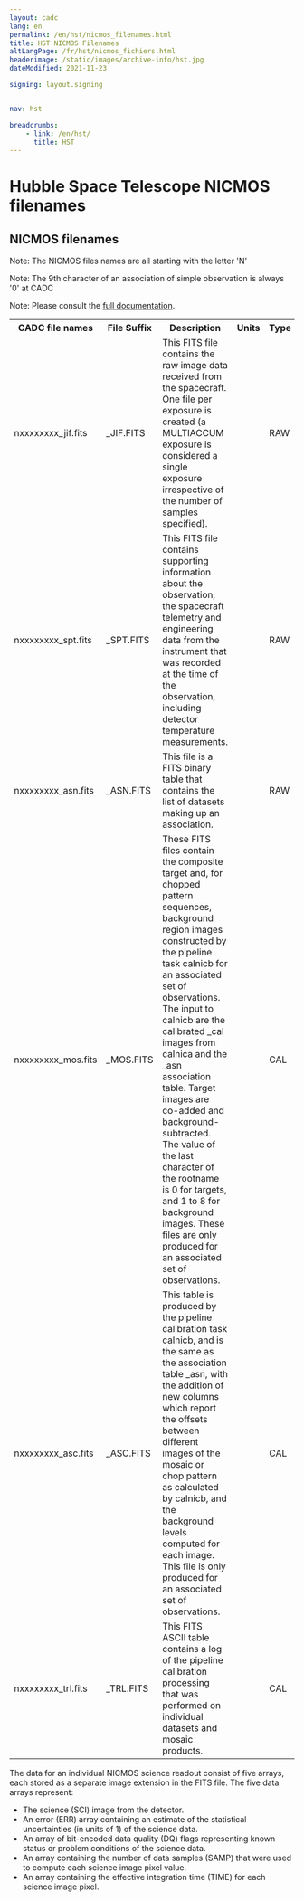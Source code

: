 ```yaml
---
layout: cadc
lang: en
permalink: /en/hst/nicmos_filenames.html
title: HST NICMOS Filenames
altLangPage: /fr/hst/nicmos_fichiers.html
headerimage: /static/images/archive-info/hst.jpg
dateModified: 2021-11-23

signing: layout.signing


nav: hst

breadcrumbs:
    - link: /en/hst/
      title: HST
---
```


<div class="span-6">
 <h1 id="wb-cont" class="wb-invisible">Hubble Space Telescope NICMOS filenames</h1>
 <h2 class="align-center">NICMOS filenames</h2>


<p class="color-attention">Note: The NICMOS files names are all starting with the letter 'N'</p>
<p class="color-attention">Note: The 9th character of an association of simple observation is always '0' at CADC  </p>
<p class="color-attention">Note: Please consult the <a rel="external" href="http://www.stsci.edu/hst/nicmos/documents/handbooks/current_NEW/cover.html" class="ui-link">full documentation</a>.</p>

<table class="table">

   <tbody><tr>
   <th id="a">CADC file names</th>
   <th id="b">File Suffix</th>
   <th id="c">Description</th>
   <th id="d">Units</th>
   <th id="f">Type</th>
   <th id="e">Access Example</th>
   </tr>

   <tr>
   <td headers="a">nxxxxxxxx_jif.fits</td>
   <td headers="b">_JIF.FITS</td>
   <td headers="c">This FITS file contains the raw image data received from the spacecraft. One file per exposure is created (a MULTIACCUM exposure is considered a single exposure irrespective of the number of samples specified).</td>
   <td headers="d"></td>
   <td headers="f">RAW</td>
   <td headers="e"><a href="/data/pub/HST/product/n4rk020b0_jif.fits" class="ui-link">n4rk020b0_jif.fits</a></td>
   </tr>

   <tr>
   <td headers="a">nxxxxxxxx_spt.fits</td>
   <td headers="b">_SPT.FITS</td>
   <td headers="c">This FITS file contains supporting information about the observation, the spacecraft telemetry and engineering data from the instrument that was recorded at the time of the observation, including detector temperature measurements.</td>
   <td headers="d"></td>
   <td headers="f">RAW</td>
   <td headers="e"><a href="/data/pub/HST/product/n4rk020b0_spt.fits" class="ui-link">n4rk020b0_spt.fits</a></td>
   </tr>

   <tr>
   <td headers="a">nxxxxxxxx_asn.fits</td>
   <td headers="b">_ASN.FITS</td>
   <td headers="c">This file is a FITS binary table that contains the list of datasets making up an association.</td>
   <td headers="d"></td>
   <td headers="f">RAW</td>
   <td headers="e"><a href="/data/pub/HST/product/n4rk020b0_asn.fits" class="ui-link">n4rk020b0_asn.fits</a></td>
   </tr>

   <tr>
   <td headers="a">nxxxxxxxx_mos.fits</td>
   <td headers="b">_MOS.FITS</td>
   <td headers="c">These FITS files contain the composite target and, for chopped pattern sequences, background region images constructed by the pipeline task calnicb for an associated set of observations. The input to calnicb are the calibrated _cal images from calnica and the _asn association table. Target images are co-added and background-subtracted. The value of the last character of the rootname is 0 for targets, and 1 to 8 for background images. These files are only produced for an associated set of observations.</td>
   <td headers="d"></td>
   <td headers="f">CAL</td>
   <td headers="e"><a href="/data/pub/HST/product/n4rk020b0_mos.fits" class="ui-link">n4rk020b0_mos.fits</a></td>
   </tr>

   <tr>
   <td headers="a">nxxxxxxxx_asc.fits</td>
   <td headers="b">_ASC.FITS</td>
   <td headers="c">This table is produced by the pipeline calibration task calnicb, and is the same as the association table _asn, with the addition of new columns which report the offsets between different images of the mosaic or chop pattern as calculated by calnicb, and the background levels computed for each image. This file is only produced for an associated set of observations.</td>
   <td headers="d"></td>
   <td headers="f">CAL</td>
   <td headers="e"><a href="/data/pub/HST/product/n4rk020b0_asc.fits" class="ui-link">n4rk020b0_asc.fits</a></td>
   </tr>

   <tr>
   <td headers="a">nxxxxxxxx_trl.fits</td>
   <td headers="b">_TRL.FITS</td>
   <td headers="c">This FITS ASCII table contains a log of the pipeline calibration processing that was performed on individual datasets and mosaic products.</td>
   <td headers="d"></td>
   <td headers="f">CAL</td>
   <td headers="e"><a href="/data/pub/HST/product/n4rk020b0_trl.fits" class="ui-link">n4rk020b0_trl.fits</a></td>
   </tr>


</tbody></table>


<p>
The data for an individual NICMOS science readout consist of five arrays,
each stored as a separate image extension in the FITS file. The five
data arrays represent:</p>

<ul>
   <li>The science (SCI) image from the detector.</li>
   <li>An error (ERR) array containing an estimate of the statistical uncertainties (in units of 1) of the science data.</li>
   <li>An array of bit-encoded data quality (DQ) flags representing known status or problem conditions of the science data.</li>
   <li>An array containing the number of data samples (SAMP) that were used to compute each science image pixel value.</li>
   <li>An array containing the effective integration time (TIME) for each science image pixel. </li>
</ul>


</div>
